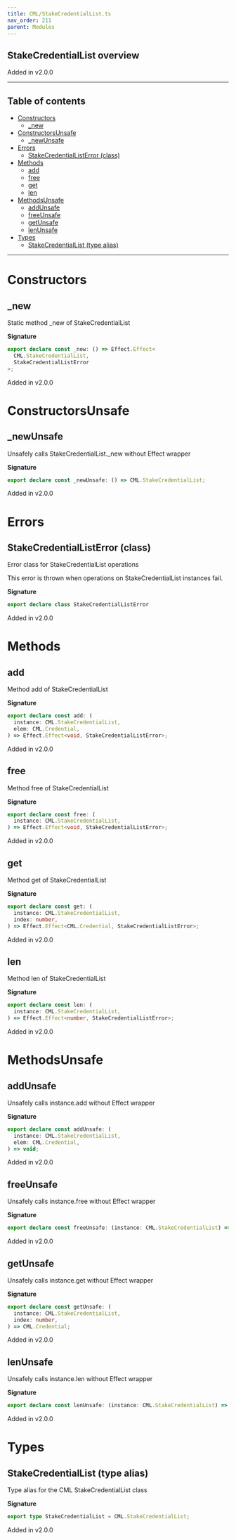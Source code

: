 ```yaml
---
title: CML/StakeCredentialList.ts
nav_order: 211
parent: Modules
---
```


## StakeCredentialList overview

Added in v2.0.0

---

<h2 class="text-delta">Table of contents</h2>

- [Constructors](#constructors)
  - [\_new](#_new)
- [ConstructorsUnsafe](#constructorsunsafe)
  - [\_newUnsafe](#_newunsafe)
- [Errors](#errors)
  - [StakeCredentialListError (class)](#stakecredentiallisterror-class)
- [Methods](#methods)
  - [add](#add)
  - [free](#free)
  - [get](#get)
  - [len](#len)
- [MethodsUnsafe](#methodsunsafe)
  - [addUnsafe](#addunsafe)
  - [freeUnsafe](#freeunsafe)
  - [getUnsafe](#getunsafe)
  - [lenUnsafe](#lenunsafe)
- [Types](#types)
  - [StakeCredentialList (type alias)](#stakecredentiallist-type-alias)

---

# Constructors

## \_new

Static method \_new of StakeCredentialList

**Signature**

```ts
export declare const _new: () => Effect.Effect<
  CML.StakeCredentialList,
  StakeCredentialListError
>;
```

Added in v2.0.0

# ConstructorsUnsafe

## \_newUnsafe

Unsafely calls StakeCredentialList.\_new without Effect wrapper

**Signature**

```ts
export declare const _newUnsafe: () => CML.StakeCredentialList;
```

Added in v2.0.0

# Errors

## StakeCredentialListError (class)

Error class for StakeCredentialList operations

This error is thrown when operations on StakeCredentialList instances fail.

**Signature**

```ts
export declare class StakeCredentialListError
```

Added in v2.0.0

# Methods

## add

Method add of StakeCredentialList

**Signature**

```ts
export declare const add: (
  instance: CML.StakeCredentialList,
  elem: CML.Credential,
) => Effect.Effect<void, StakeCredentialListError>;
```

Added in v2.0.0

## free

Method free of StakeCredentialList

**Signature**

```ts
export declare const free: (
  instance: CML.StakeCredentialList,
) => Effect.Effect<void, StakeCredentialListError>;
```

Added in v2.0.0

## get

Method get of StakeCredentialList

**Signature**

```ts
export declare const get: (
  instance: CML.StakeCredentialList,
  index: number,
) => Effect.Effect<CML.Credential, StakeCredentialListError>;
```

Added in v2.0.0

## len

Method len of StakeCredentialList

**Signature**

```ts
export declare const len: (
  instance: CML.StakeCredentialList,
) => Effect.Effect<number, StakeCredentialListError>;
```

Added in v2.0.0

# MethodsUnsafe

## addUnsafe

Unsafely calls instance.add without Effect wrapper

**Signature**

```ts
export declare const addUnsafe: (
  instance: CML.StakeCredentialList,
  elem: CML.Credential,
) => void;
```

Added in v2.0.0

## freeUnsafe

Unsafely calls instance.free without Effect wrapper

**Signature**

```ts
export declare const freeUnsafe: (instance: CML.StakeCredentialList) => void;
```

Added in v2.0.0

## getUnsafe

Unsafely calls instance.get without Effect wrapper

**Signature**

```ts
export declare const getUnsafe: (
  instance: CML.StakeCredentialList,
  index: number,
) => CML.Credential;
```

Added in v2.0.0

## lenUnsafe

Unsafely calls instance.len without Effect wrapper

**Signature**

```ts
export declare const lenUnsafe: (instance: CML.StakeCredentialList) => number;
```

Added in v2.0.0

# Types

## StakeCredentialList (type alias)

Type alias for the CML StakeCredentialList class

**Signature**

```ts
export type StakeCredentialList = CML.StakeCredentialList;
```

Added in v2.0.0
